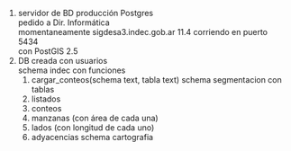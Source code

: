 
1. servidor de BD producción Postgres  
pedido a Dir. Informática  
momentaneamente sigdesa3.indec.gob.ar 11.4 corriendo en puerto 5434  
con PostGIS 2.5  
1. DB creada con usuarios  
  schema indec con funciones    
    1. cargar_conteos(schema text, tabla text)
  schema segmentacion con tablas
    1. listados
    1. conteos
    1. manzanas (con área de cada una)
    1. lados (con longitud de cada uno)
    1. adyacencias
  schema cartografia





